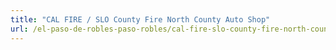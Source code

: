 ```yaml
---
title: "CAL FIRE / SLO County Fire North County Auto Shop"
url: /el-paso-de-robles-paso-robles/cal-fire-slo-county-fire-north-county-auto-shop/
---
```


